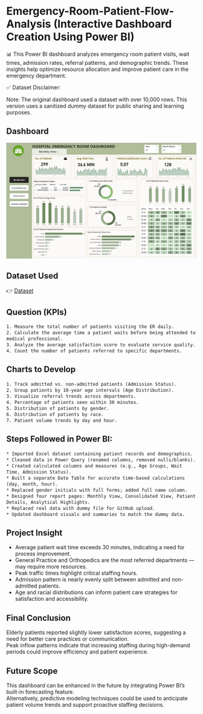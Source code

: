 # Emergency-Room-Patient-Flow-Analysis (Interactive Dashboard Creation Using Power BI)

📊 This Power BI dashboard analyzes emergency room patient visits, wait times, admission rates, referral patterns, and demographic trends.
These insights help optimize resource allocation and improve patient care in the emergency department.

✅ Dataset Disclaimer:

Note: The original dashboard used a dataset with over 10,000 rows.
This version uses a sanitized dummy dataset for public sharing and learning purposes.


## Dashboard
![📊 View Dashboard](https://github.com/fromciviltodata/project-hospital-emergency-room-flow/blob/main/Dashboard_image)

## Dataset Used
👉 [Dataset](https://github.com/fromciviltodata/project-hospital-emergency-room-flow/blob/main/Hospital_ER_dataset.csv)

## Question  (KPIs) 
    1. Measure the total number of patients visiting the ER daily.
    2. Calculate the average time a patient waits before being attended to medical professional.
    3. Analyze the average satisfaction score to evaluate service quality.
    4. Count the number of patients referred to specific departments.


## Charts to Develop 
    1. Track admitted vs. non-admitted patients (Admission Status).
    2. Group patients by 10-year age intervals (Age Distribution).
    3. Visualize referral trends across departments.
    4. Percentage of patients seen within 30 minutes.
    5. Distribution of patients by gender.
    6. Distribution of patients by race.
    7. Patient volume trends by day and hour.


## Steps Followed in Power BI:

    * Imported Excel dataset containing patient records and demographics.
    * Cleaned data in Power Query (renamed columns, removed nulls/blanks).
    * Created calculated columns and measures (e.g., Age Groups, Wait Time, Admission Status).
    * Built a separate Date Table for accurate time-based calculations (day, month, hour).
    * Replaced gender initials with full forms; added full name column.
    * Designed four report pages: Monthly View, Consolidated View, Patient Details, Analytical Highlights.
    * Replaced real data with dummy file for GitHub upload.
    * Updated dashboard visuals and summaries to match the dummy data.



## Project Insight
* Average patient wait time exceeds 30 minutes, indicating a need for process improvement.
* General Practice and Orthopedics are the most referred departments — may require more resources.
* Peak traffic times highlight critical staffing hours.
* Admission pattern is nearly evenly split between admitted and non-admitted patients.
* Age and racial distributions can inform patient care strategies for satisfaction and accessibility.


## Final Conclusion
Elderly patients reported slightly lower satisfaction scores, suggesting a need for better care practices or communication.  
Peak inflow patterns indicate that increasing staffing during high-demand periods could improve efficiency and patient experience.  

## Future Scope
This dashboard can be enhanced in the future by integrating Power BI’s built-in forecasting feature.  
Alternatively, predictive modeling techniques could be used to anticipate patient volume trends and support proactive staffing decisions.
